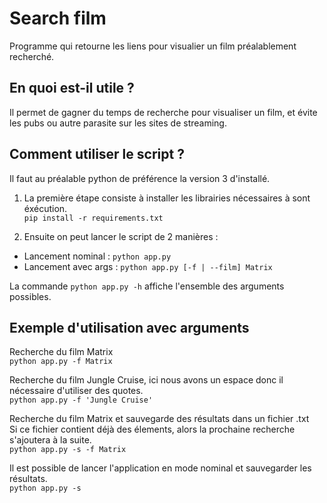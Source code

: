 # Search film
Programme qui retourne les liens pour visualier un film préalablement recherché.
## En quoi est-il utile ? 
Il permet de gagner du temps de recherche pour visualiser un film, et évite les pubs ou autre parasite sur les sites de streaming.

## Comment utiliser le script ?
Il faut au préalable python de préférence la version 3 d'installé.  
1) La première étape consiste à installer les librairies nécessaires à sont éxécution.  
`pip install -r requirements.txt`  

2) Ensuite on peut lancer le script de 2 manières :
- Lancement nominal : `python app.py`  
- Lancement avec args : `python app.py [-f | --film] Matrix`  
  
La commande `python app.py -h` affiche l'ensemble des arguments possibles.  
## Exemple d'utilisation avec arguments
Recherche du film Matrix  
`python app.py -f Matrix`  

Recherche du film Jungle Cruise, ici nous avons un espace donc il nécessaire d'utiliser des quotes.  
`python app.py -f 'Jungle Cruise'`

Recherche du film Matrix et sauvegarde des résultats dans un fichier .txt  
Si ce fichier contient déjà des élements, alors la prochaine recherche s'ajoutera à la suite.  
`python app.py -s -f Matrix`  

Il est possible de lancer l'application en mode nominal et sauvegarder les résultats.  
`python app.py -s`  
